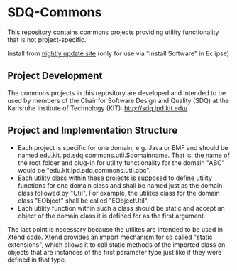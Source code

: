 # SDQ-Commons

This repository contains commons projects providing utility functionality that is not project-specific.

Install from [nightly update site](https://kit-sdq.github.io/updatesite/nightly/commons) (only for use via "Install Software" in Eclipse)

## Project Development

The commons projects in this repository are developed and intended to be used by members of the Chair for Software Design and Quality (SDQ) at the Karlsruhe Institute of Technology (KIT): http://sdq.ipd.kit.edu/

## Project and Implementation Structure

* Each project is specific for one domain, e.g. Java or EMF and should be named edu.kit.ipd.sdq.commons.util.$domainname.
That is, the name of the root folder and plug-in for utility functionality for the domain "ABC" would be "edu.kit.ipd.sdq.commons.util.abc".
* Each utility class within these projects is supposed to define utility functions for one domain class and shall be named just as the domain class followed by "Util".
For example, the utilites class for the domain class "EObject" shall be called "EObjectUtil".
* Each utility function within such a class should be static and accept an object of the domain class it is defined for as the first argument.

The last point is necessary because the utilites are intended to be used in Xtend code. Xtend provides an import mechanism for so called
"static extensions", which allows it to call static methods of the imported class on objects that are instances of the first parameter type just like if they were defined in that type. 
